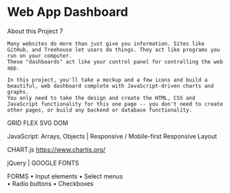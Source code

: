 # Web App Dashboard
About this Project 7

    Many websites do more than just give you information. Sites like GitHub, and Treehouse let users do things. They act like programs you run on your computer. 
    These "dashboards" act like your control panel for controlling the web app.

    In this project, you'll take a mockup and a few icons and build a beautiful, web dashboard complete with JavaScript-driven charts and graphs. 
    You only need to take the design and create the HTML, CSS and JavaScript functionality for this one page -- you don't need to create other pages, or build any backend or database functionality.

GRID    FLEX    SVG     DOM

JavaScript: Arrays, Objects  |   Responsive / Mobile-first Responsive Layout 

CHART.js https://www.chartjs.org/

jQuery    |      GOOGLE FONTS

FORMS
•	Input elements
•	Select menus	
•	Radio buttons
•	Checkboxes

